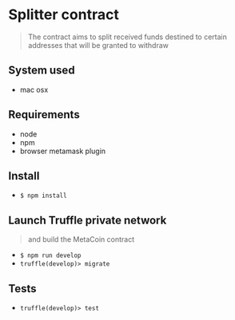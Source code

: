 # Splitter contract
> The contract aims to split received funds destined to certain addresses that will be granted to withdraw
 
## System used
- mac osx

## Requirements
- node
- npm
- browser metamask plugin

## Install
- `$ npm install`

## Launch Truffle private network
> and build the MetaCoin contract
- `$ npm run develop`
- `truffle(develop)> migrate`

## Tests
- `truffle(develop)> test`